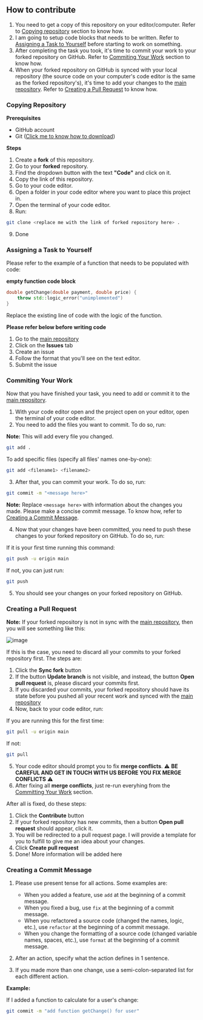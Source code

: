 ## How to contribute 

1. You need to get a copy of this repository on your editor/computer. Refer to [Copying repository](#copying-repository) section to know how.
2. I am going to setup code blocks that needs to be written. Refer to [Assigning a Task to Yourself](#assigning-a-task-to-yourself) before starting to work on something.
3. After completing the task you took, it's time to commit your work to your forked repository on GitHub. Refer to [Commiting Your Work](#commiting-your-work) section to know how.
4. When your forked repository on GitHub is synced with your local repository (the source code on your computer's code editor is the same as the forked repository's), it's time to add your changes to the [main repository](https://github.com/Ragudos/School-POS-System). Refer to [Creating a Pull Request](#creating-a-pull-request) to know how.

### Copying Repository

**Prerequisites**
- GitHub account
- Git ([Click me to know how to download](https://git-scm.com/))

**Steps**

1.  Create a **fork** of this repository.
2.  Go to your **forked** repository.
3.  Find the dropdown button with the text **"Code"** and click on it.
4.  Copy the link of this repository.
5.  Go to your code editor.
6.  Open a folder in your code editor where you want to place this project in.
7.  Open the terminal of your code editor.
8.  Run:
   
```bash
git clone <replace me with the link of forked repository here> .
```
9. Done

### Assigning a Task to Yourself

Please refer to the example of a function that needs to be populated with code:

**empty function code block**
```c++
double getChange(double payment, double price) {
    throw std::logic_error("unimplemented")
}
```

Replace the existing line of code with the logic of the function.

**Please refer below before writing code**
  1. Go to the [main repository](https://github.com/Ragudos/School-POS-System)
  2. Click on the **Issues** tab
  3. Create an issue
  4. Follow the format that you'll see on the text editor.
  5. Submit the issue

### Commiting Your Work

Now that you have finished your task, you need to add or commit it to the [main repository](https://github.com/Ragudos/School-POS-System).

1. With your code editor open and the project open on your editor, open the terminal of your code editor.
2. You need to add the files you want to commit. To do so, run:

**Note:** This will add every file you changed.
```bash
git add .
```

To add specific files (specify all files' names one-by-one):
```bash
git add <filename1> <filename2>
```

3. After that, you can commit your work. To do so, run:

```bash
git commit -m "<message here>"
```

**Note:** Replace `<message here>` with information about the changes you made. Please make a concise commit message. To know how, refer to [Creating a Commit Message](#creating-a-commit-message).

4. Now that your changes have been committed, you need to push these changes to your forked repository on GitHub. To do so, run:

If it is your first time running this command:
```bash
git push -u origin main
```

If not, you can just run:
```bash
git push
```

5. You should see your changes on your forked repository on GitHub.

### Creating a Pull Request

**Note:** If your forked repository is not in sync with the [main repository](https://github.com/Ragudos/School-POS-System), then you will see something like this:

![image](https://github.com/user-attachments/assets/f78dd353-71b9-4b3b-8746-cec9832b8a89)

If this is the case, you need to discard all your commits to your forked repository first. The steps are:

1. Click the **Sync fork** button
2. If the button **Update branch** is not visible, and instead, the button **Open pull request** is, please discard your commits first.
3. If you discarded your commits, your forked repository should have its state before you pushed all your recent work and synced with the [main repository](https://github.com/Ragudos/School-POS-System)
4. Now, back to your code editor, run:

If you are running this for the first time:
```bash
git pull -u origin main
```

If not:
```bash
git pull
```

5. Your code editor should prompt you to fix **merge conflicts**. ⚠️ **BE CAREFUL AND GET IN TOUCH WITH US BEFORE YOU FIX MERGE CONFLICTS** ⚠️
6. After fixing all **merge conflicts**, just re-run everyhing from the [Committing Your Work](#committing-your-work) section.

After all is fixed, do these steps:

1. Click the **Contribute** button
2. If your forked repository has new commits, then a button **Open pull request** should appear, click it.
3. You will be redirected to a pull request page. I will provide a template for you to fulfill to give me an idea about your changes.
4. Click **Create pull request**
5. Done! More information will be added here

### Creating a Commit Message

1. Please use present tense for all actions. Some examples are:
   - When you added a feature, use `add` at the beginning of a commit message.
   - When you fixed a bug, use `fix` at the beginning of a commit message.
   - When you refactored a source code (changed the names, logic, etc.), use `refactor` at the beginning of a commit message.
   - When you change the formatting of a source code (changed variable names, spaces, etc.), use `format` at the beginning of a commit message.
   
2. After an action, specify what the action defines in 1 sentence.

3. If you made more than one change, use a semi-colon-separated list for each different action.

**Example:**

If I added a function to calculate for a user's change:

```bash
git commit -m "add function getChange() for user"
```
